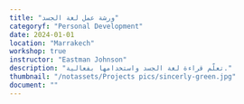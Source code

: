 ```yaml
---
title: "ورشة عمل لغة الجسد"
categoryf: "Personal Development"
date: 2024-01-01
location: "Marrakech"
workshop: true
instructor: "Eastman Johnson"
description: "تعلّم قراءة لغة الجسد واستخدامها بفعالية."
thumbnail: "/notassets/Projects pics/sincerly-green.jpg"
document: ""
---
```


